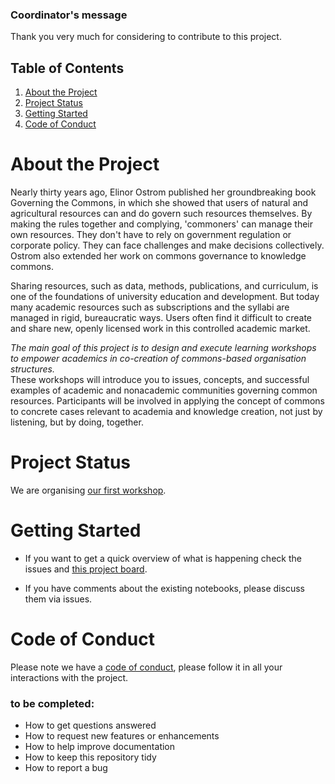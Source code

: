 


### Coordinator's message
Thank you very much for considering to contribute to this project. 

## Table of Contents
1. [About the Project](#about-the-project)
2. [Project Status](#project-status)
3. [Getting Started](#getting-started)
4. [Code of Conduct](#code-of-conduct)

# About the Project

Nearly thirty years ago, Elinor Ostrom published her groundbreaking book Governing the Commons, in which she showed that users of natural and agricultural resources can and do govern such resources themselves. By making the rules together and complying, 'commoners' can manage their own resources. They don't have to rely on government regulation or corporate policy. They can face challenges and make decisions collectively. Ostrom also extended her work on commons governance to knowledge commons.

Sharing resources, such as data, methods, publications, and curriculum, is one of the foundations of university education and development. But today many academic resources such as subscriptions and the syllabi are managed in rigid, bureaucratic ways. Users often find it difficult to create and share new, openly licensed work in this controlled academic market.

_The main goal of this project is to design and execute learning workshops to empower academics in co-creation of commons-based organisation structures._  
These workshops will introduce you to issues, concepts, and successful examples of academic and nonacademic communities governing common resources. Participants will be involved in applying the concept of commons to concrete cases relevant to academia and knowledge creation, not just by listening, but by doing, together. 


# Project Status

We are organising [our first workshop]().

# Getting Started

* If you want to get a quick overview of what is happening check the issues and [this project board](https://github.com/SanliFaez/Commons4Academics/projects/1).

* If you have comments about the existing notebooks, please discuss them via issues.

<!--- 
More items 
# Best Practices

-->

# Code of Conduct
Please note we have a [code of conduct](./code_of_conduct.md), please follow it in all your interactions with the project.


### to be completed:
* How to get questions answered
* How to request new features or enhancements
* How to help improve documentation
* How to keep this repository tidy
* How to report a bug
